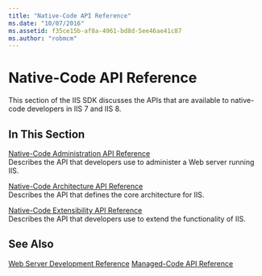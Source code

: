 ```yaml
---
title: "Native-Code API Reference"
ms.date: "10/07/2016"
ms.assetid: f35ce15b-af8a-4961-bd8d-5ee46ae41c87
ms.author: "robmcm"
---
```

# Native-Code API Reference
This section of the IIS SDK discusses the APIs that are available to native-code developers in IIS 7 and IIS 8.  
  
## In This Section  
 [Native-Code Administration API Reference](../../web-development-reference/native-code-api-reference/native-code-administration-api-reference.md)  
 Describes the API that developers use to administer a Web server running IIS.  
  
 [Native-Code Architecture API Reference](../../web-development-reference/native-code-api-reference/native-code-architecture-api-reference.md)  
 Describes the API that defines the core architecture for IIS.  
  
 [Native-Code Extensibility API Reference](../../web-development-reference/native-code-api-reference/native-code-extensibility-api-reference.md)  
 Describes the API that developers use to extend the functionality of IIS.  
  
## See Also  
 [Web Server Development Reference](https://msdn.microsoft.com/library/b1469482-2635-48f0-bf4b-aabccb7c0abd)
 [Managed-Code API Reference](https://msdn.microsoft.com/library/f18eb4cd-8a41-400b-b544-8b5761bd6b63)
